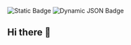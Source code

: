 ![Static Badge](https://img.shields.io/badge/Age-18-092416?style=flat)
![Dynamic JSON Badge](https://img.shields.io/badge/dynamic/json?url=http%3A%2F%2Fgit.griinzy.co%2Fviews&query=views&prefix=Views&color=%23092416)

## Hi there 👋

<!--
**Griinzy/griinzy** is a ✨ _special_ ✨ repository because its `README.md` (this file) appears on your GitHub profile.

Here are some ideas to get you started:

- 🔭 I’m currently working on ...
- 🌱 I’m currently learning ...
- 👯 I’m looking to collaborate on ...
- 🤔 I’m looking for help with ...
- 💬 Ask me about ...
- 📫 How to reach me: ...
- 😄 Pronouns: ...
- ⚡ Fun fact: ...
-->
